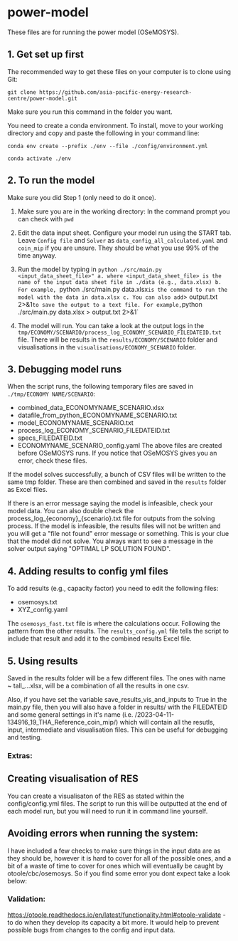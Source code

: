 # power-model

These files are for running the power model (OSeMOSYS).

## 1. Get set up first
The recommended way to get these files on your computer is to clone using Git:

`git clone https://github.com/asia-pacific-energy-research-centre/power-model.git`

Make sure you run this command in the folder you want.

You need to create a conda environment. To install, move to your working directory and copy and paste the following in your command line:

`conda env create --prefix ./env --file ./config/environment.yml`

`conda activate ./env`

## 2. To run the model 
Make sure you did Step 1 (only need to do it once).

1. Make sure you are in the working directory:
    In the command prompt you can check with `pwd`

2. Edit the data input sheet. Configure your model run using the START tab. Leave `Config file` and `Solver` as `data_config_all_calculated.yaml` and `coin_mip` if you are unsure. They should be what you use 99% of the time anyway.

3. Run the model by typing in `python ./src/main.py <input_data_sheet_file>"
    a. where <input_data_sheet_file> is the name of the input data sheet file in ./data (e.g., data.xlsx)
    b. For example, `python ./src/main.py data.xlsx` is the command to run the model with the data in data.xlsx
    c. You can also add `> output.txt 2>&1` to save the output to a text file. For example, `python ./src/main.py data.xlsx > output.txt 2>&1`

4. The model will run. You can take a look at the output logs in the `tmp/ECONOMY/SCENARIO/process_log_ECONOMY_SCENARIO_FILEDATEID.txt` file. There will be results in the `results/ECONOMY/SCENARIO` folder and visualisations in the `visualisations/ECONOMY_SCENARIO` folder.

## 3. Debugging model runs
When the script runs, the following temporary files are saved in `./tmp/ECONOMY NAME/SCENARIO`:
- combined_data_ECONOMYNAME_SCENARIO.xlsx
- datafile_from_python_ECONOMYNAME_SCENARIO.txt
- model_ECONOMYNAME_SCENARIO.txt
- process_log_ECONOMY_SCENARIO_FILEDATEID.txt
- specs_FILEDATEID.txt
- ECONOMYNAME_SCENARIO_config.yaml
The above files are created before OSeMOSYS runs. If you notice that OSeMOSYS gives you an error, check these files. 

If the model solves successfully, a bunch of CSV files will be written to the same tmp folder. These are then combined and saved in the `results` folder as Excel files. 

If there is an error message saying the model is infeasible, check your model data. You can also double check the process_log_{economy}_{scenario}.txt file for outputs from the solving process. If the model is infeasible, the results files will not be written and you will get a "file not found" error message or something. This is your clue that the model did not solve. You always want to see a message in the solver output saying "OPTIMAL LP SOLUTION FOUND".

## 4. Adding results to config yml files
To add results (e.g., capacity factor) you need to edit the following files:
- osemosys.txt
- XYZ_config.yaml

The `osemosys_fast.txt` file is where the calculations occur. Following the pattern from the other results. The `results_config.yml` file tells the script to include that result and add it to the combined results Excel file.

## 5. Using results
Saved in the results folder will be a few different files. The ones with name ~ tall_...xlsx, will be a combination of all the results in one csv. 

Also, if you have set the variable save_results_vis_and_inputs to True in the main.py file, then you will also have a folder in results/ with the FILEDATEID and some general settings in it's name (i.e. /2023-04-11-134916_19_THA_Reference_coin_mip/) which will contain all the resutls, input, intermediate and visualisation files. This can be useful for debugging and testing.

### Extras: 
## Creating visualisation of RES
You can create a visualisaton of the RES as stated within the config/config.yml files. The script to run this will be outputted at the end of each model run, but you will need to run it in command line yourself.

## Avoiding errors when running the system:
I have included a few checks to make sure things in the input data are as they should be, however it is hard to cover for all of the possible ones, and a bit of a waste of time to cover for ones which will eventually be caught by otoole/cbc/osemosys. So if you find some error you dont expect take a look below:

### Validation:
https://otoole.readthedocs.io/en/latest/functionality.html#otoole-validate - to do when they develop its capacity a bit more. It would help to prevent possible bugs from changes to the config and input data.